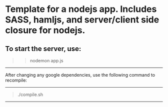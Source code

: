 Template for a nodejs app. Includes SASS, hamljs, and server/client side closure for nodejs.
===

To start the server, use:
---
> > nodemon app.js
---

After changing any google dependencies, use the following command to recompile:

---
> ./compile.sh
---